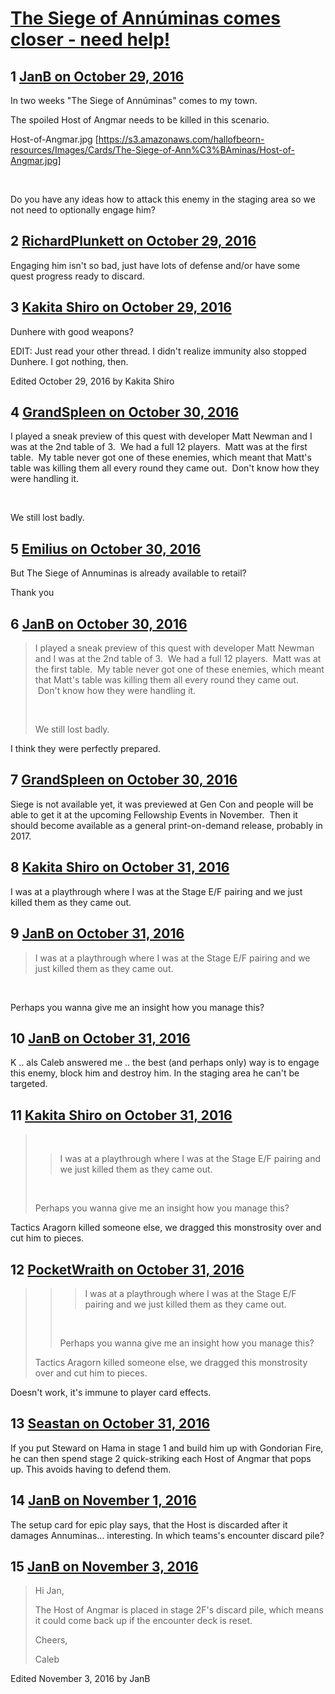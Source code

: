 # [The Siege of Annúminas comes closer - need help!](https://community.fantasyflightgames.com/topic/233609-the-siege-of-ann%C3%BAminas-comes-closer-need-help/)

## 1 [JanB on October 29, 2016](https://community.fantasyflightgames.com/topic/233609-the-siege-of-ann%C3%BAminas-comes-closer-need-help/?do=findComment&comment=2480131)

In two weeks "The Siege of Annúminas" comes to my town. 

The spoiled Host of Angmar needs to be killed in this scenario.

Host-of-Angmar.jpg [https://s3.amazonaws.com/hallofbeorn-resources/Images/Cards/The-Siege-of-Ann%C3%BAminas/Host-of-Angmar.jpg]

 

Do you have any ideas how to attack this enemy in the staging area so we not need to optionally engage him?

## 2 [RichardPlunkett on October 29, 2016](https://community.fantasyflightgames.com/topic/233609-the-siege-of-ann%C3%BAminas-comes-closer-need-help/?do=findComment&comment=2480138)

Engaging him isn't so bad, just have lots of defense and/or have some quest progress ready to discard.

## 3 [Kakita Shiro on October 29, 2016](https://community.fantasyflightgames.com/topic/233609-the-siege-of-ann%C3%BAminas-comes-closer-need-help/?do=findComment&comment=2480343)

Dunhere with good weapons? 

EDIT: Just read your other thread. I didn't realize immunity also stopped Dunhere. I got nothing, then.

Edited October 29, 2016 by Kakita Shiro

## 4 [GrandSpleen on October 30, 2016](https://community.fantasyflightgames.com/topic/233609-the-siege-of-ann%C3%BAminas-comes-closer-need-help/?do=findComment&comment=2480923)

I played a sneak preview of this quest with developer Matt Newman and I was at the 2nd table of 3.  We had a full 12 players.  Matt was at the first table.  My table never got one of these enemies, which meant that Matt's table was killing them all every round they came out.  Don't know how they were handling it.

 

We still lost badly.

## 5 [Emilius on October 30, 2016](https://community.fantasyflightgames.com/topic/233609-the-siege-of-ann%C3%BAminas-comes-closer-need-help/?do=findComment&comment=2480934)

But The Siege of Annuminas is already available to retail?

Thank you

## 6 [JanB on October 30, 2016](https://community.fantasyflightgames.com/topic/233609-the-siege-of-ann%C3%BAminas-comes-closer-need-help/?do=findComment&comment=2481050)

> I played a sneak preview of this quest with developer Matt Newman and I was at the 2nd table of 3.  We had a full 12 players.  Matt was at the first table.  My table never got one of these enemies, which meant that Matt's table was killing them all every round they came out.  Don't know how they were handling it.
> 
>  
> 
> We still lost badly.

I think they were perfectly prepared.

## 7 [GrandSpleen on October 30, 2016](https://community.fantasyflightgames.com/topic/233609-the-siege-of-ann%C3%BAminas-comes-closer-need-help/?do=findComment&comment=2481266)

Siege is not available yet, it was previewed at Gen Con and people will be able to get it at the upcoming Fellowship Events in November.  Then it should become available as a general print-on-demand release, probably in 2017.

## 8 [Kakita Shiro on October 31, 2016](https://community.fantasyflightgames.com/topic/233609-the-siege-of-ann%C3%BAminas-comes-closer-need-help/?do=findComment&comment=2481666)

I was at a playthrough where I was at the Stage E/F pairing and we just killed them as they came out.

## 9 [JanB on October 31, 2016](https://community.fantasyflightgames.com/topic/233609-the-siege-of-ann%C3%BAminas-comes-closer-need-help/?do=findComment&comment=2481751)

> I was at a playthrough where I was at the Stage E/F pairing and we just killed them as they came out.

 

Perhaps you wanna give me an insight how you manage this?

## 10 [JanB on October 31, 2016](https://community.fantasyflightgames.com/topic/233609-the-siege-of-ann%C3%BAminas-comes-closer-need-help/?do=findComment&comment=2482074)

K .. als Caleb answered me .. the best (and perhaps only) way is to engage this enemy, block him and destroy him. In the staging area he can't be targeted.

## 11 [Kakita Shiro on October 31, 2016](https://community.fantasyflightgames.com/topic/233609-the-siege-of-ann%C3%BAminas-comes-closer-need-help/?do=findComment&comment=2482117)

>  
> 
> > I was at a playthrough where I was at the Stage E/F pairing and we just killed them as they came out.
> 
>  
> 
> Perhaps you wanna give me an insight how you manage this?

Tactics Aragorn killed someone else, we dragged this monstrosity over and cut him to pieces.

## 12 [PocketWraith on October 31, 2016](https://community.fantasyflightgames.com/topic/233609-the-siege-of-ann%C3%BAminas-comes-closer-need-help/?do=findComment&comment=2482289)

> > > I was at a playthrough where I was at the Stage E/F pairing and we just killed them as they came out.
> > 
> >  
> > 
> > Perhaps you wanna give me an insight how you manage this?
> 
> Tactics Aragorn killed someone else, we dragged this monstrosity over and cut him to pieces.

Doesn't work, it's immune to player card effects.

## 13 [Seastan on October 31, 2016](https://community.fantasyflightgames.com/topic/233609-the-siege-of-ann%C3%BAminas-comes-closer-need-help/?do=findComment&comment=2482308)

If you put Steward on Hama in stage 1 and build him up with Gondorian Fire, he can then spend stage 2 quick-striking each Host of Angmar that pops up. This avoids having to defend them.

## 14 [JanB on November 1, 2016](https://community.fantasyflightgames.com/topic/233609-the-siege-of-ann%C3%BAminas-comes-closer-need-help/?do=findComment&comment=2483817)

The setup card for epic play says, that the Host is discarded after it damages Annuminas... interesting. In which teams's encounter discard pile?

## 15 [JanB on November 3, 2016](https://community.fantasyflightgames.com/topic/233609-the-siege-of-ann%C3%BAminas-comes-closer-need-help/?do=findComment&comment=2487299)

> Hi Jan,
> 
> The Host of Angmar is placed in stage 2F's discard pile, which means it could come back up if the encounter deck is reset.
> 
> Cheers,
> 
> Caleb

Edited November 3, 2016 by JanB

